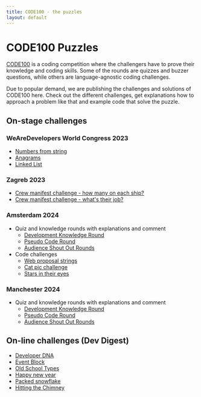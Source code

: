 ```yaml
---
title: CODE100 - the puzzles
layout: default
---
```


# CODE100 Puzzles

[CODE100](https://code100.dev) is a coding competition where the challengers have to prove their knowledge and coding skills. Some of the rounds are quizzes and buzzer questions, while others are language-agnostic coding challenges.

Due to popular demand, we are publishing the challenges and solutions of CODE100 here. Check out the different challenges, get explanations how to approach a problem like that and example code that solve the puzzle.

## On-stage challenges

### WeAreDevelopers World Congress 2023

* [Numbers from string](/2023-puzzles/challenge-1/)
* [Anagrams](/2023-puzzles/challenge-2/)
* [Linked List](/2023-puzzles/challenge-3/)

### Zagreb 2023

* [Crew manifest challenge - how many on each ship?](/2023-puzzles/zagreb-challenge-1)
* [Crew manifest challenge - what's their job?](/2023-puzzles/zagreb-challenge-2)

### Amsterdam 2024

* Quiz and knowledge rounds with explanations and comment 
    - [Development Knowledge Round](quizrounds/amsterdam/knowledge.md)
    - [Pseudo Code Round](quizrounds/amsterdam/pseudo-code.md)
    - [Audience Shout Out Rounds](quizrounds/amsterdam/audience-rounds.md)
* Code challenges
    - [Web proposal strings](/puzzles/web-proposal)
    - [Cat pic challenge](/puzzles/catpics)
    - [Stars in their eyes](/puzzles/stars-in-their-eyes/)

### Manchester 2024

* Quiz and knowledge rounds with explanations and comment 
    - [Development Knowledge Round](quizrounds/manchester/knowledge.md)
    - [Pseudo Code Round](quizrounds/manchester/pseudo-code.md)
    - [Audience Shout Out Rounds](quizrounds/manchester/audience-rounds.md)

## On-line challenges (Dev Digest)

* [Developer DNA](/puzzles/developer-dna/)
* [Event Block](/puzzles/eventblock/)
* [Old School Types](/puzzles/oldschooltypes/)
* [Happy new year](/puzzles/happy-new-year/)
* [Packed snowflake](/puzzles/packedsnowflake/)
* [Hitting the Chimney](/puzzles/hitting-the-chimney/)
